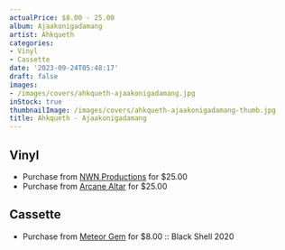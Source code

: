 ```yaml
---
actualPrice: $8.00 - 25.00
album: Ajaakonigadamang
artist: Ahkqueth
categories:
- Vinyl
- Cassette
date: '2023-09-24T05:48:17'
draft: false
images:
- /images/covers/ahkqueth-ajaakonigadamang.jpg
inStock: true
thumbnailImage: /images/covers/ahkqueth-ajaakonigadamang-thumb.jpg
title: Ahkqueth - Ajaakonigadamang
---
```


## Vinyl
* Purchase from [NWN Productions](http://shop.nwnprod.com/index.php?route=product/product&path=75&product_id=18930&sort=pd.name&order=ASC) for $25.00
* Purchase from [Arcane Altar](https://arcanealtar.bigcartel.com/product/ahkqueth-ajaakonigadamang-12-lp) for $25.00
## Cassette
* Purchase from [Meteor Gem](https://meteor-gem.com/products/used-ahkqueth-ajaakonigadamang-cassette) for $8.00 :: Black Shell 2020
